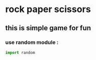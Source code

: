 # rock paper scissors
## this is simple game for fun

### use random module :

```python
import random
```
